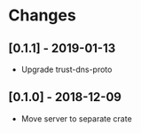 # Changes

## [0.1.1] - 2019-01-13

* Upgrade trust-dns-proto


## [0.1.0] - 2018-12-09

* Move server to separate crate
